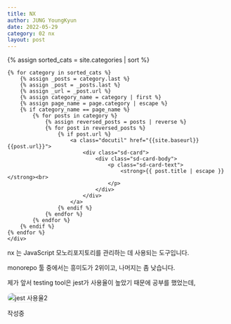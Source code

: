 ```yaml
---
title: NX
author: JUNG YoungKyun
date: 2022-05-29
category: 02 nx
layout: post
---
```


<div class="sd-container-fluid ">
    <div class="docutils">
    {% assign sorted_cats = site.categories | sort %}

    {% for category in sorted_cats %}
        {% assign _posts = category.last %}
        {% assign _post = _posts.last %}
        {% assign _url = _post.url %}
        {% assign category_name = category | first %}
        {% assign page_name = page.category | escape %}
        {% if category_name == page_name %}
            {% for posts in category %}
                {% assign reversed_posts = posts | reverse %}
                {% for post in reversed_posts %}
                    {% if post.url %}
                        <a class="docutil" href="{{site.baseurl}}{{post.url}}">
                            <div class="sd-card">
                                <div class="sd-card-body">
                                    <p class="sd-card-text">
                                        <strong>{{ post.title | escape }}</strong><br>
                                    </p>
                                </div>
                            </div>
                        </a>
                    {% endif %}
                {% endfor %}
            {% endfor %}
        {% endif %}
    {% endfor %}
    </div>
</div>

nx 는 JavaScript 모노리포지토리를 관리하는 데 사용되는 도구입니다.

monorepo 툴 중에서는 흥미도가 2위이고, 나머지는 좀 낮습니다.

제가 앞서 testing tool은 jest가 사용율이 높았기 때문에 공부를 했었는데, 

<img src="../images/jest 사용율.png" alt="jest 사용율2" style="border-radius: 10px; border: 1px solid #eaeaea;"/>

작성중